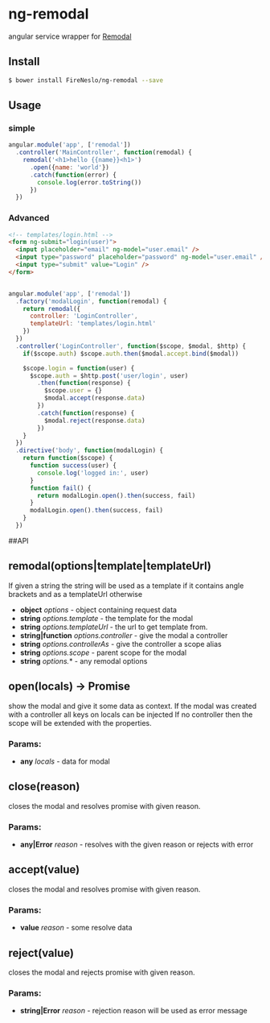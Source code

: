 ng-remodal
===

angular service wrapper for [Remodal](https://github.com/VodkaBears/Remodal)

## Install
```bash
$ bower install FireNeslo/ng-remodal --save
```

## Usage

### simple

```js
angular.module('app', ['remodal'])
  .controller('MainController', function(remodal) {
    remodal('<h1>hello {{name}}<h1>')
      .open({name: 'world'})
      .catch(function(error) {
        console.log(error.toString())
      })
  })
```

### Advanced
```html
<!-- templates/login.html -->
<form ng-submit="login(user)">
  <input placeholder="email" ng-model="user.email" />
  <input type="password" placeholder="password" ng-model="user.email" />
  <input type="submit" value="Login" />
</form>

```

```js

angular.module('app', ['remodal'])
  .factory('modalLogin', function(remodal) {
    return remodal({
      controller: 'LoginController',
      templateUrl: 'templates/login.html'
    })
  })
  .controller('LoginController', function($scope, $modal, $http) {
    if($scope.auth) $scope.auth.then($modal.accept.bind($modal))

    $scope.login = function(user) {
      $scope.auth = $http.post('user/login', user)
        .then(function(response) {
          $scope.user = {}
          $modal.accept(response.data)
        })
        .catch(function(response) {
          $modal.reject(response.data)
        })
    }
  })
  .directive('body', function(modalLogin) {
    return function($scope) {
      function success(user) {
        console.log('logged in:', user)
      }
      function fail() {
        return modalLogin.open().then(success, fail)
      }
      modalLogin.open().then(success, fail)
    }
  })

```

##API

<!-- Start /home/fireneslo/Dropbox/nslo/middleware/index.js -->

## remodal(options|template|templateUrl)
If given a string the string will be used as a template if it contains angle
brackets and as a templateUrl otherwise

* **object** *options* - object containing request data
* **string** *options.template* - the template for the modal
* **string** *options.templateUrl* - the url to get template from.
* **string|function** *options.controller* - give the modal a controller
* **string** *options.controllerAs* - give the controller a scope alias
* **string** *options.scope* - parent scope for the modal
* **string** *options.** - any remodal options

## open(locals) -> Promise<reason>
show the modal and give it some data as context.
If the modal was created with a controller all keys on locals can be injected
If no controller then the scope will be extended with the properties.

### Params:

* **any** *locals* - data for modal

## close(reason)
closes the modal and resolves promise with given reason.

### Params:
* **any|Error** *reason* - resolves with the given reason or rejects with error

## accept(value)
closes the modal and resolves promise with given reason.

### Params:
* **value** *reason* - some resolve data

## reject(value)
closes the modal and rejects promise with given reason.

### Params:
* **string|Error** *reason* - rejection reason will be used as error message

